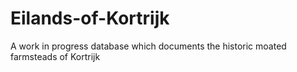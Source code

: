 # Eilands-of-Kortrijk
A work in progress database which documents the historic moated farmsteads of Kortrijk
